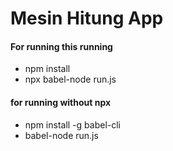 # Mesin Hitung App

#### For running this running
- npm install
- npx babel-node run.js

#### for running without npx
- npm install -g babel-cli
- babel-node run.js